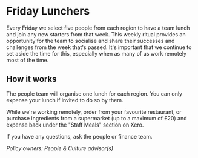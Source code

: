 # Friday Lunchers

Every Friday we select five people from each region to have a team lunch and join any new starters from that week. This weekly ritual provides an opportunity for the team to socialise and share their successes and challenges from the week that's passed. It's important that we continue to set aside the time for this, especially when as many of us work remotely most of the time.

## How it works

The people team will organise one lunch for each region. You can only expense your lunch if invited to do so by them.

While we're working remotely, order from your favourite restaurant, or purchase ingredients from a supermarket (up to a maximum of £20) and expense back under the "Staff Meals" section on Xero.

If you have any questions, ask the people or finance team.

*Policy owners: People & Culture advisor(s)* 
